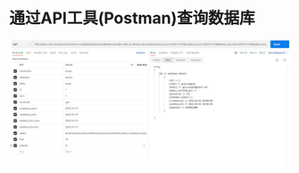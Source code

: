 # 通过API工具(Postman)查询数据库

![查询示例](https://github.com/guoyuangang/laravel-query/blob/master/example.jpg)
